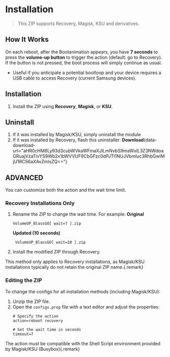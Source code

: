 # Installation
> This ZIP supports Recovery, Magisk, KSU and derivatives.

## How It Works
On each reboot, after the Bootanimation appears, you have **7 seconds** to press the **volume-up button** to trigger the action (default: go to Recovery). If the button is not pressed, the boot process will simply continue as usual.

* Useful if you anticipate a potential bootloop and your device requires a USB cable to access Recovery (current Samsung devices).

## Installation

1. Install the ZIP using **Recovery**, **Magisk**, or **KSU**.

## Uninstall
1. If it was installed by Magisk/KSU, simply uninstall the module
2. If it was installed by Recovery, flash this uninstaller:
  **Download**{data-download-url="aHR0cHM6Ly93d3cubWVkaWFmaXJlLmNvbS9maWxlL3Z3NWdoaGRuajVzaTlvYS9Wb2x1bWVVUF9CbGFzc0dPJTI1NUJVbmluc3RhbGwlMjU1RC56aXAvZmlsZQ=="}

## ADVANCED

You can customize both the action and the wait time limit.

### Recovery Installations Only
1. Rename the ZIP to change the wait time. For example:
  **Original**
   ```
   VolumeUP_BlassGO[ wait=7 ].zip
   ```
   **Updated (10 seconds)**

   ```
    VolumeUP_BlassGO[ wait=10 ].zip
   ```
1. Install the modified ZIP through Recovery.

This method only applies to Recovery installations, as Magisk/KSU installations typically do not retain the original ZIP name.{.remark}

### Editing the ZIP
To change the configs for all installation methods (including Magisk/KSU):

1. Unzip the ZIP file.
2. Open the `configs.prop` file with a text editor and adjust the properties:
   ```
   # Specify the action
   action=reboot recovery
   
   # Set the wait time in seconds
   timeout=7
   ```

The action must be compatible with the Shell Script environment provided by Magisk/KSU (Busybox){.remark}
